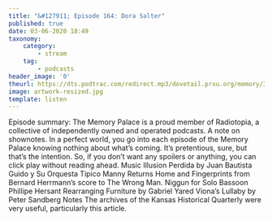 ```yaml
---
title: "&#127911; Episode 164: Dora Salter"
published: true
date: 03-06-2020 18:49
taxonomy:
    category:
        - stream
    tag:
        - podcasts
header_image: '0'
theurl: https://dts.podtrac.com/redirect.mp3/dovetail.prxu.org/memory/3881bd0f-b250-4a48-9d29-db2d8e1e6165/thememorypalace.mp3
image: artwork-resized.jpg
template: listen
--- 
```

Episode summary: The Memory Palace is a proud member of Radiotopia, a collective of independently owned and operated podcasts. A note on shownotes. In a perfect world, you go into each episode of the Memory Palace knowing nothing about what’s coming. It’s pretentious, sure, but that’s the intention. So, if you don’t want any spoilers or anything, you can click play without reading ahead. Music Illusion Perdida by Juan Bautista Guido y Su Orquesta Tipico Manny Returns Home and Fingerprints from Bernard Herrmann’s score to The Wrong Man. Niggun for Solo Bassoon Phillipe Hersant Rearranging Furniture by Gabriel Yared Viona’s Lullaby by Peter Sandberg Notes The archives of the Kansas Historical Quarterly were very useful, particularly this article.
